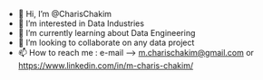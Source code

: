 - 👋 Hi, I’m @CharisChakim
- 👀 I’m interested in Data Industries
- 🌱 I’m currently learning about Data Engineering
- 💞️ I’m looking to collaborate on any data project
- 📫 How to reach me : e-mail --> m.charischakim@gmail.com or https://www.linkedin.com/in/m-charis-chakim/

<!---
CharisChakim/CharisChakim is a ✨ special ✨ repository because its `README.md` (this file) appears on your GitHub profile.
You can click the Preview link to take a look at your changes.
--->
